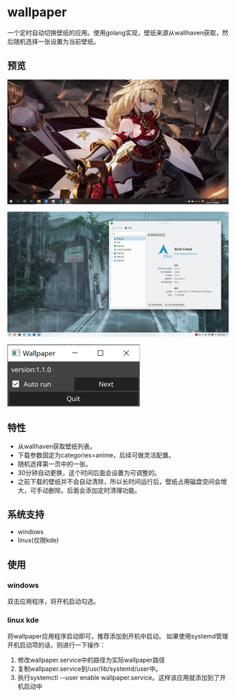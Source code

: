 # wallpaper

一个定时自动切换壁纸的应用。使用golang实现，壁纸来源从wallhaven获取，然后随机选择一张设置为当前壁纸。

## 预览
![window预览1](https://raw.githubusercontent.com/qiuzhiqian/wallpaper/master/doc/img/image_1.png)

![linux kde预览1](https://raw.githubusercontent.com/qiuzhiqian/wallpaper/master/doc/img/image_2.png)

![设置界面](https://raw.githubusercontent.com/qiuzhiqian/wallpaper/master/doc/img/image_3.png)

## 特性
- 从wallhaven获取壁纸列表。
- 下载参数固定为categories=anime，后续可做灵活配置。
- 随机选择第一页中的一张。
- 30分钟自动更换，这个时间后面会设置为可调整的。
- 之前下载的壁纸并不会自动清除，所以长时间运行后，壁纸占用磁盘空间会增大，可手动删除。后面会添加定时清理功能。

## 系统支持
- windows
- linux(仅限kde)

## 使用

### windows
双击应用程序，将开机启动勾选。

### linux kde
将wallpaper应用程序启动即可，推荐添加到开机中启动。
如果使用systemd管理开机启动项的话，则进行一下操作：  
1. 修改wallpaper.service中的路径为实际wallpaper路径
2. 复制wallpaper.service到/usr/lib/systemd/user中。
3. 执行systemctl --user enable wallpaper.service。这样该应用就添加到了开机启动中